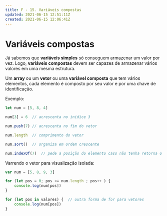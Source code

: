 ```yaml
---
title: F - 15. Variáveis compostas
updated: 2021-06-15 12:51:11Z
created: 2021-06-15 12:06:41Z
---
```


# Variáveis compostas

Já sabemos que **variáveis simples** só conseguem armazenar um valor por vez. Logo, **variáveis compostas** devem ser capazes de armazenar vários valores em uma mesma estrutura.

Um **array** ou um **vetor** ou uma **variável composta** que tem vários elementos, cada elemento é composto por seu valor e por uma chave de identificação.

Exemplo:

```js
let num = [5, 8, 4]

num[3] = 6	// acrescenta no inidice 3

num.push(7)	// acrescenta no fim do vetor

num.length	// comprimento do vetor

num.sort()	// organiza em ordem crescente

num.indexOf(7)	// pede a posição do elemento caso não tenha retorna o valor -1
```

Varrendo o vetor para visualização isolada: 

```javascript
var num = [5, 8, 9, 3]

for (let pos = 0; pos <= num.length ; pos++ ) {
    console.log(num[pos])
}

for (let pos in valores) { 	// outra forma de for para vetores
    console.log(num[pos])
}
```